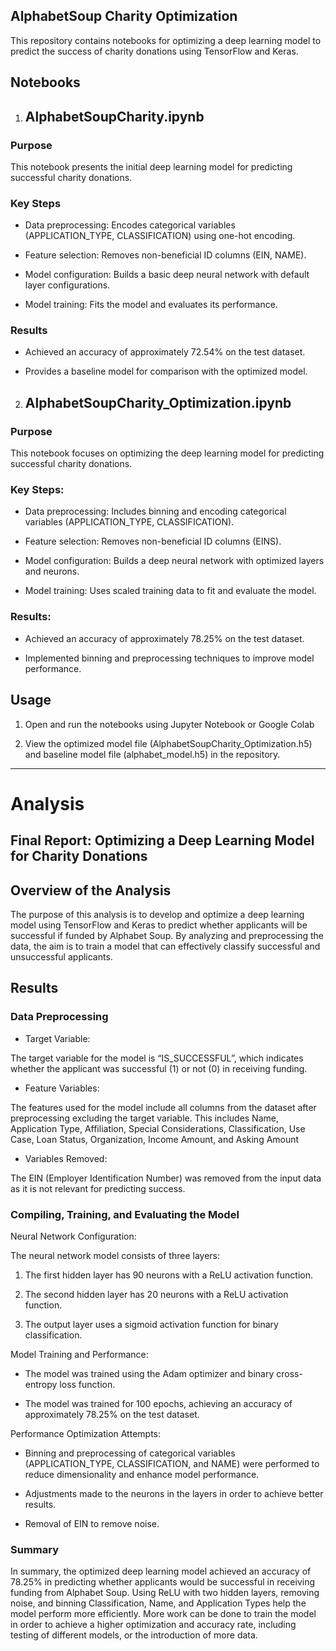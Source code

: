 ## AlphabetSoup Charity Optimization

This repository contains notebooks for optimizing a deep learning model to predict the success of charity donations using TensorFlow and Keras.

## Notebooks

1. AlphabetSoupCharity.ipynb
   -------
   
### Purpose

This notebook presents the initial deep learning model for predicting successful charity donations.

### Key Steps

- Data preprocessing: Encodes categorical variables (APPLICATION_TYPE, CLASSIFICATION) using one-hot encoding.

- Feature selection: Removes non-beneficial ID columns (EIN, NAME).

- Model configuration: Builds a basic deep neural network with default layer configurations.

- Model training: Fits the model and evaluates its performance.

### Results

- Achieved an accuracy of approximately 72.54% on the test dataset.

- Provides a baseline model for comparison with the optimized model.
  
  
2. AlphabetSoupCharity_Optimization.ipynb
   ---

   
### Purpose

This notebook focuses on optimizing the deep learning model for predicting successful charity donations.

### Key Steps:

- Data preprocessing: Includes binning and encoding categorical variables (APPLICATION_TYPE, CLASSIFICATION).

- Feature selection: Removes non-beneficial ID columns (EINS).

- Model configuration: Builds a deep neural network with optimized layers and neurons.

- Model training: Uses scaled training data to fit and evaluate the model.

### Results:

- Achieved an accuracy of approximately 78.25% on the test dataset.

- Implemented binning and preprocessing techniques to improve model performance.



## Usage

1. Open and run the notebooks using Jupyter Notebook or Google Colab

2. View the optimized model file (AlphabetSoupCharity_Optimization.h5) and baseline model file (alphabet_model.h5) in the repository.

-------------------------------------------------------------------

# Analysis

## Final Report: Optimizing a Deep Learning Model for Charity Donations

## Overview of the Analysis

The purpose of this analysis is to develop and optimize a deep learning model using TensorFlow and Keras to predict whether applicants will be successful if funded by Alphabet Soup. By analyzing and preprocessing the data, the aim is to train a model that can effectively classify successful and unsuccessful applicants.

## Results

### Data Preprocessing

- Target Variable:

The target variable for the model is “IS_SUCCESSFUL”, which indicates whether the applicant was successful (1) or not (0) in receiving funding.

- Feature Variables:

The features used for the model include all columns from the dataset after preprocessing excluding the target variable. This includes Name, Application Type, Affiliation, Special Considerations, Classification, Use Case, Loan Status, Organization, Income Amount, and Asking Amount

- Variables Removed:
  
The EIN (Employer Identification Number) was removed from the input data as it is not relevant for predicting success.

### Compiling, Training, and Evaluating the Model

Neural Network Configuration:

The neural network model consists of three layers:

1. The first hidden layer has 90 neurons with a ReLU activation function.

2. The second hidden layer has 20 neurons with a ReLU activation function.

3. The output layer uses a sigmoid activation function for binary classification.

Model Training and Performance:

- The model was trained using the Adam optimizer and binary cross-entropy loss function.

- The model was trained for 100 epochs, achieving an accuracy of approximately 78.25% on the test dataset.

Performance Optimization Attempts:

- Binning and preprocessing of categorical variables (APPLICATION_TYPE, CLASSIFICATION, and NAME) were performed to reduce dimensionality and enhance model performance.

- Adjustments made to the neurons in the layers in order to achieve better results.

- Removal of EIN to remove noise.

### Summary

In summary, the optimized deep learning model achieved an accuracy of 78.25% in predicting whether applicants would be successful in receiving funding from Alphabet Soup. Using ReLU with two hidden layers, removing noise, and binning Classification, Name, and Application Types help the model perform more efficiently. More work can be done to train the model in order to achieve a higher optimization and accuracy rate, including testing of different models, or the introduction of more data.
